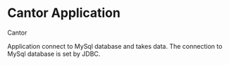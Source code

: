# Cantor Application

Cantor

Application connect to MySql database and takes data.
The connection to MySql database is set by JDBC.
